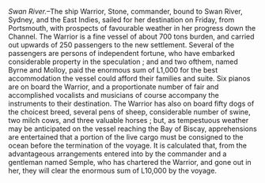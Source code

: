 *Swan River.*–The ship Warrior, Stone,
                        commander, bound to Swan River, Sydney, and the East Indies,
                    sailed for her destination on Friday, from Portsmouth, with prospects
                    of favourable weather in her progress down the Channel. The Warrior is a
                    fine vessel of about 700 tons burden, and carried out upwards of 250
                    passengers to the new settlement. Several of the passengers
                    are persons of independent fortune, who have embarked considerable property
                    in the speculation ; and and two ofthem, named Byrne and Molloy, paid the
                    enormous sum of L1,000 for the best accommodation the vessel could
                    afford their families and suite. Six pianos are on board the Warrior, and a
                    proportionate number of fair and accomplished vocalists and musicians
                    of course accompany the instruments to their destination.
                    The Warrior has also on board fifty dogs of the choicest breed, several
                    pens of sheep, considerable number of swine, two milch cows, and three
                    valuable horses ; but, as tempestuous weather may be anticipated on the vessel reaching the Bay of Biscay, apprehensions
                    are entertained that a portion of the live cargo must be consigned to the
                    ocean before the termination of the voyage. It is calculated that, from the
                        advantageous arrangements entered into by the commander
                    and a gentleman named Semple, who has chartered the Warrior, and gone
                    out in her, they will clear the enormous sum of L10,000 by the
                    voyage.